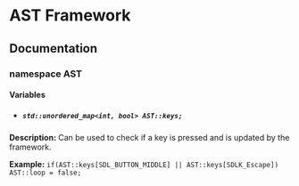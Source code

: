 # AST Framework
## Documentation
### namespace AST
#### Variables
- ##### `std::unordered_map<int, bool> AST::keys;`
 
**Description:** Can be used to check if a key is pressed and is updated by the framework.

**Example:** `if(AST::keys[SDL_BUTTON_MIDDLE] || AST::keys[SDLK_Escape]) AST::loop = false;`
